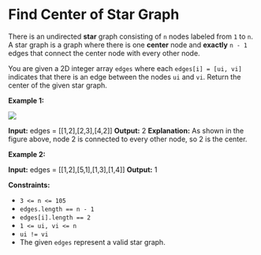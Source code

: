 # Find Center of Star Graph

There is an undirected **star** graph consisting of `n` nodes labeled from `1` to `n`. A star graph is a graph where there is one **center** node and **exactly** `n - 1` edges that connect the center node with every other node.

You are given a 2D integer array `edges` where each `edges[i] = [ui, vi]` indicates that there is an edge between the nodes `ui` and `vi`. Return the center of the given star graph.

**Example 1:**

![](https://assets.leetcode.com/uploads/2021/02/24/star_graph.png)

**Input:** edges = \[\[1,2\],\[2,3\],\[4,2\]\]
**Output:** 2
**Explanation:** As shown in the figure above, node 2 is connected to every other node, so 2 is the center.

**Example 2:**

**Input:** edges = \[\[1,2\],\[5,1\],\[1,3\],\[1,4\]\]
**Output:** 1

**Constraints:**

*   `3 <= n <= 105`
*   `edges.length == n - 1`
*   `edges[i].length == 2`
*   `1 <= ui, vi <= n`
*   `ui != vi`
*   The given `edges` represent a valid star graph.